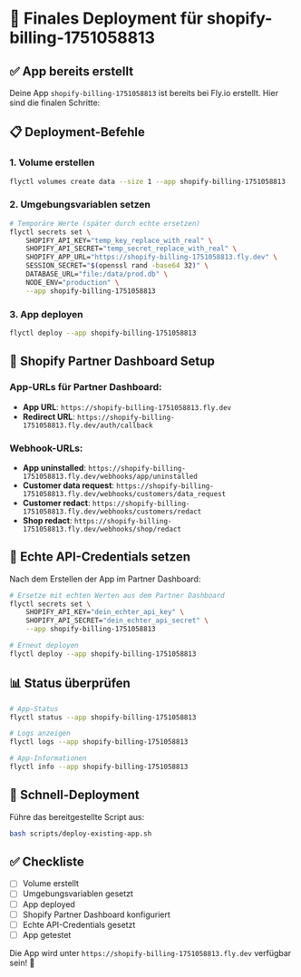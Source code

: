# 🚀 Finales Deployment für shopify-billing-1751058813

## ✅ App bereits erstellt

Deine App `shopify-billing-1751058813` ist bereits bei Fly.io erstellt. Hier sind die finalen Schritte:

## 📋 Deployment-Befehle

### 1. Volume erstellen
```bash
flyctl volumes create data --size 1 --app shopify-billing-1751058813
```

### 2. Umgebungsvariablen setzen
```bash
# Temporäre Werte (später durch echte ersetzen)
flyctl secrets set \
    SHOPIFY_API_KEY="temp_key_replace_with_real" \
    SHOPIFY_API_SECRET="temp_secret_replace_with_real" \
    SHOPIFY_APP_URL="https://shopify-billing-1751058813.fly.dev" \
    SESSION_SECRET="$(openssl rand -base64 32)" \
    DATABASE_URL="file:/data/prod.db" \
    NODE_ENV="production" \
    --app shopify-billing-1751058813
```

### 3. App deployen
```bash
flyctl deploy --app shopify-billing-1751058813
```

## 🔧 Shopify Partner Dashboard Setup

### App-URLs für Partner Dashboard:
- **App URL**: `https://shopify-billing-1751058813.fly.dev`
- **Redirect URL**: `https://shopify-billing-1751058813.fly.dev/auth/callback`

### Webhook-URLs:
- **App uninstalled**: `https://shopify-billing-1751058813.fly.dev/webhooks/app/uninstalled`
- **Customer data request**: `https://shopify-billing-1751058813.fly.dev/webhooks/customers/data_request`
- **Customer redact**: `https://shopify-billing-1751058813.fly.dev/webhooks/customers/redact`
- **Shop redact**: `https://shopify-billing-1751058813.fly.dev/webhooks/shop/redact`

## 🔑 Echte API-Credentials setzen

Nach dem Erstellen der App im Partner Dashboard:

```bash
# Ersetze mit echten Werten aus dem Partner Dashboard
flyctl secrets set \
    SHOPIFY_API_KEY="dein_echter_api_key" \
    SHOPIFY_API_SECRET="dein_echter_api_secret" \
    --app shopify-billing-1751058813

# Erneut deployen
flyctl deploy --app shopify-billing-1751058813
```

## 📊 Status überprüfen

```bash
# App-Status
flyctl status --app shopify-billing-1751058813

# Logs anzeigen
flyctl logs --app shopify-billing-1751058813

# App-Informationen
flyctl info --app shopify-billing-1751058813
```

## 🎯 Schnell-Deployment

Führe das bereitgestellte Script aus:

```bash
bash scripts/deploy-existing-app.sh
```

## ✅ Checkliste

- [ ] Volume erstellt
- [ ] Umgebungsvariablen gesetzt
- [ ] App deployed
- [ ] Shopify Partner Dashboard konfiguriert
- [ ] Echte API-Credentials gesetzt
- [ ] App getestet

Die App wird unter `https://shopify-billing-1751058813.fly.dev` verfügbar sein! 🚀
